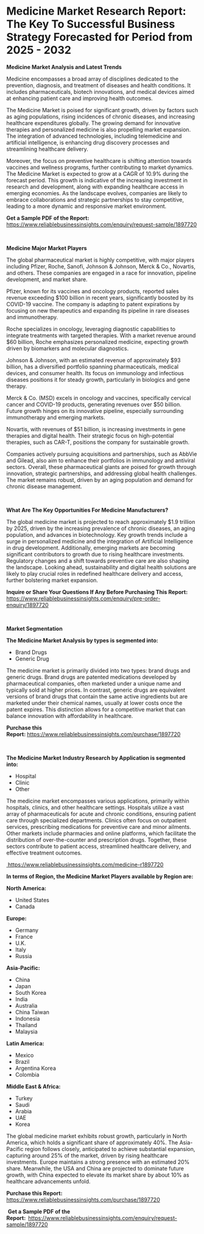 <p><h1>Medicine Market Research Report: The Key To Successful Business Strategy Forecasted for Period from 2025 - 2032</h1></p><p><strong>Medicine Market Analysis and Latest Trends</strong></p>
<p><p>Medicine encompasses a broad array of disciplines dedicated to the prevention, diagnosis, and treatment of diseases and health conditions. It includes pharmaceuticals, biotech innovations, and medical devices aimed at enhancing patient care and improving health outcomes. </p><p>The Medicine Market is poised for significant growth, driven by factors such as aging populations, rising incidences of chronic diseases, and increasing healthcare expenditures globally. The growing demand for innovative therapies and personalized medicine is also propelling market expansion. The integration of advanced technologies, including telemedicine and artificial intelligence, is enhancing drug discovery processes and streamlining healthcare delivery.</p><p>Moreover, the focus on preventive healthcare is shifting attention towards vaccines and wellness programs, further contributing to market dynamics. The Medicine Market is expected to grow at a CAGR of 10.9% during the forecast period. This growth is indicative of the increasing investment in research and development, along with expanding healthcare access in emerging economies. As the landscape evolves, companies are likely to embrace collaborations and strategic partnerships to stay competitive, leading to a more dynamic and responsive market environment.</p></p>
<p><strong>Get a Sample PDF of the Report:&nbsp;</strong> <a href="https://www.reliablebusinessinsights.com/enquiry/request-sample/1897720?utm_campaign=3318&utm_medium=2&utm_source=Github&utm_content=ia&utm_term=12042025&utm_id=medicine">https://www.reliablebusinessinsights.com/enquiry/request-sample/1897720</a></p>
<p>&nbsp;</p>
<p><strong>Medicine Major Market Players</strong></p>
<p><p>The global pharmaceutical market is highly competitive, with major players including Pfizer, Roche, Sanofi, Johnson & Johnson, Merck & Co., Novartis, and others. These companies are engaged in a race for innovation, pipeline development, and market share.</p><p>Pfizer, known for its vaccines and oncology products, reported sales revenue exceeding $100 billion in recent years, significantly boosted by its COVID-19 vaccine. The company is adapting to patent expirations by focusing on new therapeutics and expanding its pipeline in rare diseases and immunotherapy.</p><p>Roche specializes in oncology, leveraging diagnostic capabilities to integrate treatments with targeted therapies. With a market revenue around $60 billion, Roche emphasizes personalized medicine, expecting growth driven by biomarkers and molecular diagnostics.</p><p>Johnson & Johnson, with an estimated revenue of approximately $93 billion, has a diversified portfolio spanning pharmaceuticals, medical devices, and consumer health. Its focus on immunology and infectious diseases positions it for steady growth, particularly in biologics and gene therapy.</p><p>Merck & Co. (MSD) excels in oncology and vaccines, specifically cervical cancer and COVID-19 products, generating revenues over $50 billion. Future growth hinges on its innovative pipeline, especially surrounding immunotherapy and emerging markets.</p><p>Novartis, with revenues of $51 billion, is increasing investments in gene therapies and digital health. Their strategic focus on high-potential therapies, such as CAR-T, positions the company for sustainable growth.</p><p>Companies actively pursuing acquisitions and partnerships, such as AbbVie and Gilead, also aim to enhance their portfolios in immunology and antiviral sectors. Overall, these pharmaceutical giants are poised for growth through innovation, strategic partnerships, and addressing global health challenges. The market remains robust, driven by an aging population and demand for chronic disease management.</p></p>
<p>&nbsp;</p>
<p><strong>What Are The Key Opportunities For Medicine Manufacturers?</strong></p>
<p><p>The global medicine market is projected to reach approximately $1.9 trillion by 2025, driven by the increasing prevalence of chronic diseases, an aging population, and advances in biotechnology. Key growth trends include a surge in personalized medicine and the integration of Artificial Intelligence in drug development. Additionally, emerging markets are becoming significant contributors to growth due to rising healthcare investments. Regulatory changes and a shift towards preventive care are also shaping the landscape. Looking ahead, sustainability and digital health solutions are likely to play crucial roles in redefined healthcare delivery and access, further bolstering market expansion.</p></p>
<p><strong>Inquire or Share Your Questions If Any Before Purchasing This Report:</strong> <a href="https://www.reliablebusinessinsights.com/enquiry/pre-order-enquiry/1897720?utm_campaign=3318&utm_medium=2&utm_source=Github&utm_content=ia&utm_term=12042025&utm_id=medicine">https://www.reliablebusinessinsights.com/enquiry/pre-order-enquiry/1897720</a></p>
<p>&nbsp;</p>
<p><strong>Market Segmentation</strong></p>
<p><strong>The Medicine Market Analysis by types is segmented into:</strong></p>
<p><ul><li>Brand Drugs</li><li>Generic Drug</li></ul></p>
<p><p>The medicine market is primarily divided into two types: brand drugs and generic drugs. Brand drugs are patented medications developed by pharmaceutical companies, often marketed under a unique name and typically sold at higher prices. In contrast, generic drugs are equivalent versions of brand drugs that contain the same active ingredients but are marketed under their chemical names, usually at lower costs once the patent expires. This distinction allows for a competitive market that can balance innovation with affordability in healthcare.</p></p>
<p><strong>Purchase this Report:&nbsp;</strong><a href="https://www.reliablebusinessinsights.com/purchase/1897720?utm_campaign=3318&utm_medium=2&utm_source=Github&utm_content=ia&utm_term=12042025&utm_id=medicine">https://www.reliablebusinessinsights.com/purchase/1897720</a></p>
<p>&nbsp;</p>
<p><strong>The Medicine Market Industry Research by Application is segmented into:</strong></p>
<p><ul><li>Hospital</li><li>Clinic</li><li>Other</li></ul></p>
<p><p>The medicine market encompasses various applications, primarily within hospitals, clinics, and other healthcare settings. Hospitals utilize a vast array of pharmaceuticals for acute and chronic conditions, ensuring patient care through specialized departments. Clinics often focus on outpatient services, prescribing medications for preventive care and minor ailments. Other markets include pharmacies and online platforms, which facilitate the distribution of over-the-counter and prescription drugs. Together, these sectors contribute to patient access, streamlined healthcare delivery, and effective treatment outcomes.</p></p>
<p><a href="https://www.reliablebusinessinsights.com/medicine-r1897720?utm_campaign=3318&utm_medium=2&utm_source=Github&utm_content=ia&utm_term=12042025&utm_id=medicine">&nbsp;https://www.reliablebusinessinsights.com/medicine-r1897720</a></p>
<p><strong>In terms of Region, the Medicine Market Players available by Region are:</strong></p>
<p>
    <p> <strong> North America: </strong>
        <ul>
            <li>United States</li>
            <li>Canada</li>
        </ul>
        </p> 
    <p> <strong> Europe: </strong>
        <ul>
            <li>Germany</li>
            <li>France</li>
            <li>U.K.</li>
            <li>Italy</li>
            <li>Russia</li>
        </ul>
        </p> 
    <p> <strong> Asia-Pacific: </strong>
        <ul>
            <li>China</li>
            <li>Japan</li>
            <li>South Korea</li>
            <li>India</li>
            <li>Australia</li>
            <li>China Taiwan</li>
            <li>Indonesia</li>
            <li>Thailand</li>
            <li>Malaysia</li>
        </ul>
        </p> 
    <p> <strong> Latin America: </strong>
        <ul>
            <li>Mexico</li>
            <li>Brazil</li>
            <li>Argentina Korea</li>
            <li>Colombia</li>
        </ul>
        </p> 
    <p> <strong> Middle East & Africa: </strong>
        <ul>
            <li>Turkey</li>
            <li>Saudi</li>
            <li>Arabia</li>
            <li>UAE</li>
            <li>Korea</li>
        </ul>
    </p>
    </p>
<p><p>The global medicine market exhibits robust growth, particularly in North America, which holds a significant share of approximately 40%. The Asia-Pacific region follows closely, anticipated to achieve substantial expansion, capturing around 25% of the market, driven by rising healthcare investments. Europe maintains a strong presence with an estimated 20% share. Meanwhile, the USA and China are projected to dominate future growth, with China expected to elevate its market share by about 10% as healthcare advancements unfold.</p></p>
<p><strong>Purchase this Report: </strong><a href="https://www.reliablebusinessinsights.com/purchase/1897720?utm_campaign=3318&utm_medium=2&utm_source=Github&utm_content=ia&utm_term=12042025&utm_id=medicine">https://www.reliablebusinessinsights.com/purchase/1897720</a></p>
<p>&nbsp;<strong>Get a Sample PDF of the Report:&nbsp;&nbsp;</strong><a href="https://www.reliablebusinessinsights.com/enquiry/request-sample/1897720?utm_campaign=3318&utm_medium=2&utm_source=Github&utm_content=ia&utm_term=12042025&utm_id=medicine">https://www.reliablebusinessinsights.com/enquiry/request-sample/1897720</a></p>
<p><strong></strong></p>
<p><p></p><p></p><p></p></p>